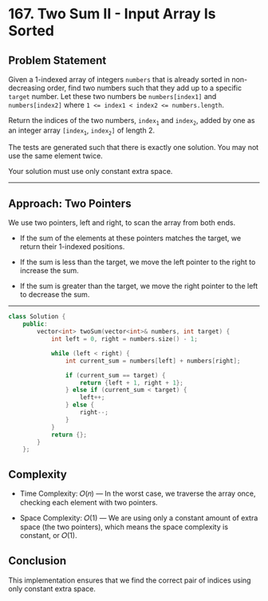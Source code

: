 # 167. Two Sum II - Input Array Is Sorted

## Problem Statement
Given a 1-indexed array of integers `numbers` that is already sorted in non-decreasing order, find two numbers such that they add up to a specific `target` number. Let these two numbers be `numbers[index1]` and `numbers[index2]` where `1 <= index1 < index2 <= numbers.length`.

Return the indices of the two numbers, `index`<sub>`1`</sub> and `index`<sub>`2`</sub>, added by one as an integer array `[index`<sub>`1`</sub>, `index`<sub>`2`</sub>`]` of length 2.

The tests are generated such that there is exactly one solution. You may not use the same element twice.

Your solution must use only constant extra space.

---

## Approach:  Two Pointers

We use two pointers, left and right, to scan the array from both ends. 

- If the sum of the elements at these pointers matches the target, we return their 1-indexed positions. 

- If the sum is less than the target, we move the left pointer to the right to increase the sum. 

- If the sum is greater than the target, we move the right pointer to the left to decrease the sum.

---

```cpp
class Solution {
    public:
        vector<int> twoSum(vector<int>& numbers, int target) {
            int left = 0, right = numbers.size() - 1;

            while (left < right) {
                int current_sum = numbers[left] + numbers[right];

                if (current_sum == target) {
                    return {left + 1, right + 1};
                } else if (current_sum < target) {
                    left++;
                } else {
                    right--;
                }                
            }
            return {};
        }
    };
```

## Complexity

- Time Complexity: 𝑂(𝑛) — In the worst case, we traverse the array once, checking each element with two pointers. 

- Space Complexity: 𝑂(1) — We are using only a constant amount of extra space (the two pointers), which means the space complexity is constant, or 𝑂(1). 

## Conclusion
This implementation ensures that we find the correct pair of indices using only constant extra space.